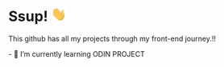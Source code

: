 # Ssup! <img src="https://raw.githubusercontent.com/Akshzz-16/Akshzz-16/main/wave.gif" width="30px">
<p>This github has all my projects through my front-end journey.!!</p>
- 📑 I’m currently learning ODIN PROJECT
